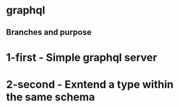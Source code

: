 # graphql

## Branches and purpose

# 1-first - Simple graphql server
# 2-second -  Exntend a type within the same schema
